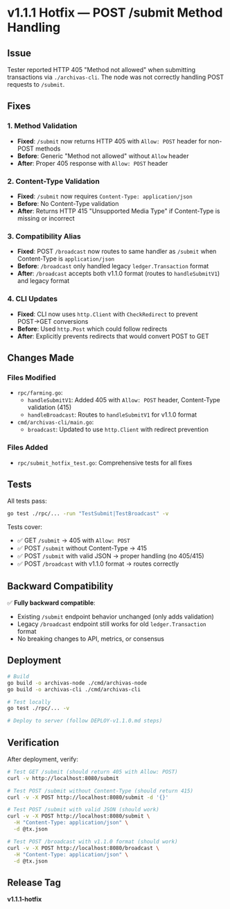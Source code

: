 # v1.1.1 Hotfix — POST /submit Method Handling

## Issue
Tester reported HTTP 405 "Method not allowed" when submitting transactions via `./archivas-cli`. The node was not correctly handling POST requests to `/submit`.

## Fixes

### 1. Method Validation
- **Fixed**: `/submit` now returns HTTP 405 with `Allow: POST` header for non-POST methods
- **Before**: Generic "Method not allowed" without `Allow` header
- **After**: Proper 405 response with `Allow: POST` header

### 2. Content-Type Validation
- **Fixed**: `/submit` now requires `Content-Type: application/json`
- **Before**: No Content-Type validation
- **After**: Returns HTTP 415 "Unsupported Media Type" if Content-Type is missing or incorrect

### 3. Compatibility Alias
- **Fixed**: POST `/broadcast` now routes to same handler as `/submit` when Content-Type is `application/json`
- **Before**: `/broadcast` only handled legacy `ledger.Transaction` format
- **After**: `/broadcast` accepts both v1.1.0 format (routes to `handleSubmitV1`) and legacy format

### 4. CLI Updates
- **Fixed**: CLI now uses `http.Client` with `CheckRedirect` to prevent POST→GET conversions
- **Before**: Used `http.Post` which could follow redirects
- **After**: Explicitly prevents redirects that would convert POST to GET

## Changes Made

### Files Modified
- `rpc/farming.go`:
  - `handleSubmitV1`: Added 405 with `Allow: POST` header, Content-Type validation (415)
  - `handleBroadcast`: Routes to `handleSubmitV1` for v1.1.0 format
- `cmd/archivas-cli/main.go`:
  - `broadcast`: Updated to use `http.Client` with redirect prevention

### Files Added
- `rpc/submit_hotfix_test.go`: Comprehensive tests for all fixes

## Tests

All tests pass:
```bash
go test ./rpc/... -run "TestSubmit|TestBroadcast" -v
```

Tests cover:
- ✅ GET `/submit` → 405 with `Allow: POST`
- ✅ POST `/submit` without Content-Type → 415
- ✅ POST `/submit` with valid JSON → proper handling (no 405/415)
- ✅ POST `/broadcast` with v1.1.0 format → routes correctly

## Backward Compatibility

✅ **Fully backward compatible**:
- Existing `/submit` endpoint behavior unchanged (only adds validation)
- Legacy `/broadcast` endpoint still works for old `ledger.Transaction` format
- No breaking changes to API, metrics, or consensus

## Deployment

```bash
# Build
go build -o archivas-node ./cmd/archivas-node
go build -o archivas-cli ./cmd/archivas-cli

# Test locally
go test ./rpc/... -v

# Deploy to server (follow DEPLOY-v1.1.0.md steps)
```

## Verification

After deployment, verify:

```bash
# Test GET /submit (should return 405 with Allow: POST)
curl -v http://localhost:8080/submit

# Test POST /submit without Content-Type (should return 415)
curl -v -X POST http://localhost:8080/submit -d '{}'

# Test POST /submit with valid JSON (should work)
curl -v -X POST http://localhost:8080/submit \
  -H "Content-Type: application/json" \
  -d @tx.json

# Test POST /broadcast with v1.1.0 format (should work)
curl -v -X POST http://localhost:8080/broadcast \
  -H "Content-Type: application/json" \
  -d @tx.json
```

## Release Tag

**v1.1.1-hotfix**

